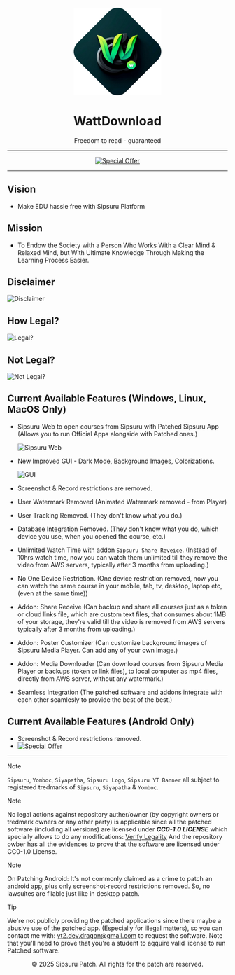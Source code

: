 <p align="center">
  <img src="logo.png" alt="WattDownload Logo" width="200px">
</p>

<h1 align="center">WattDownload</h1>

<p align="center">
  Freedom to read - guaranteed
</p>

---

<div align="center">
  <a href="https://github.com/Sipsuru-Patch/Sipsuru-Android">
    <img src="https://img.shields.io/badge/Special%20Offer-Download%20Now%20for%20Android%20Without%20Verify!-blue?style=for-the-badge&logo=appveyor" alt="Special Offer">
  </a>
</div>

---
## Vision
 - Make EDU hassle free with Sipsuru Platform

## Mission
 - To Endow the Society with a Person Who Works With a Clear Mind & Relaxed Mind, but With Ultimate Knowledge Through Making the Learning Process Easier.

## Disclaimer
![Disclaimer](https://github.com/user-attachments/assets/acc9b63e-2cab-415f-92ee-2700eaac3eb2)

## How Legal?
![Legal?](https://github.com/user-attachments/assets/9fa8d30f-5a0f-49a1-8498-9e3961c10101)

## Not Legal?
![Not Legal?](https://github.com/user-attachments/assets/5565c4ef-0c43-416f-8b26-3052c4b9924c)

## Current Available Features (Windows, Linux, MacOS Only)
 - Sipsuru-Web to open courses from Sipsuru with Patched Sipsuru App (Allows you to run Official Apps alongside with Patched ones.)
   
   ![Sipsuru Web](https://github.com/user-attachments/assets/10c4ea0e-2beb-471c-9f54-ec8b4efffb12)

 - New Improved GUI - Dark Mode, Background Images, Colorizations.

   ![GUI](https://github.com/user-attachments/assets/dbb71869-47f6-490a-88a9-7dc9d0db0ebd)

 - Screenshot & Record restrictions are removed.
 - User Watermark Removed (Animated Watermark removed - from Player)
 - User Tracking Removed. (They don't know what you do.)
 - Database Integration Removed. (They don't know what you do, which device you use, when you opened the course, etc.)
 - Unlimited Watch Time with addon `Sipsuru Share Reveice`. (Instead of 10hrs watch time, now you can watch them unlimited till they remove the video from AWS servers, typically after 3 months from uploading.)
 - No One Device Restriction. (One device restriction removed, now you can watch the same course in your mobile, tab, tv, desktop, laptop etc, (even at the same time))
 - Addon: Share Receive (Can backup and share all courses just as a token or cloud links file, which are custom text files, that consumes about 1MB of your storage, they're valid till the video is removed from AWS servers typically after 3 months from uploading.)
 - Addon: Poster Customizer (Can customize background images of Sipsuru Media Player. Can add any of your own image.)
 - Addon: Media Downloader (Can download courses from Sipsuru Media Player or backups (token or link files), to local computer as mp4 files, directly from AWS server, without any watermark.)
 - Seamless Integration (The patched software and addons integrate with each other seamlesly to provide the best of the best.)

## Current Available Features (Android Only)
 - Screenshot & Record restrictions removed.
 - [![Special Offer](https://img.shields.io/badge/Special%20Offer-Download%20Now%20for%20Android%20Without%20Verify!-blue?style=for-the-badge&logo=appveyor)](https://github.com/Sipsuru-Patch/Sipsuru-Android)

---

> [!NOTE]
> `Sipsuru`, `Yomboc`, `Siyapatha`, `Sipsuru Logo`, `Sipsuru YT Banner` all subject to registered tredmarks of `Sipsuru`, `Siyapatha` & `Yomboc`.

> [!NOTE]
> No legal actions against repository auther/owner (by copyright owners or tredmark owners or any other party) is applicable since all the patched software (including all versions) are licensed under ***CC0-1.0 LICENSE*** which specially allows to do any modifications: [Verify Legality](https://creativecommons.org/publicdomain/zero/1.0/)
> And the repository owber has all the evidences to prove that the software are licensed under CC0-1.0 License.

> [!NOTE]
> On Patching Android: It's not commonly claimed as a crime to patch an android app, plus only screenshot-record restrictions removed. So, no lawsuites are filable just like in desktop patch.

> [!TIP]
> We're not publicly providing the patched applications since there maybe a abusive use of the patched app. (Especially for illegal matters), so you can contact me with: yt2.dev.dragon@gmail.com to request the software.
> Note that you'll need to prove that you're a student to aqquire valid license to run Patched software.

<p align="center">© 2025 Sipsuru Patch. All rights for the patch are reserved.</p>
